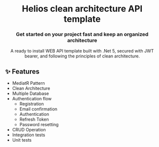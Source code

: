 <br />
  <h1 align="center">Helios clean architecture API template</h1>
  <h3 align="center">Get started on your project fast and keep an organized architecture</h3>

<p align="center">A ready to install  WEB API template built with .Net 5, secured with JWT bearer, and following the principles of clean architecture.</p>

## ✨ Features
<ul>
  <li>MediatR Pattern</li>
  <li>Clean Architecture </li>
  <li>Multiple Database</li>
  <li>
    Authentication flow
    <ul>
      <li>Registration</li>
      <li>Email confirmation</li>
      <li>Authentication</li>
      <li>Refresh Token</li>
      <li>Password resetting</li>
    </ul>
  </li>
  <li>CRUD Operation</li>
  <li>Integration tests</li>
  <li>Unit tests</li>  
</ul>
